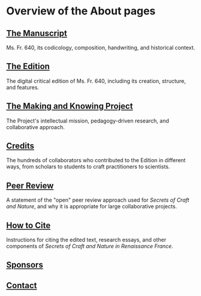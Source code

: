 # Overview of the About pages

## [The Manuscript](/#content/about/manuscript)

Ms. Fr. 640, its codicology, composition, handwriting, and historical context.

## [The Edition](/#content/about/creation)

The digital critical edition of Ms. Fr. 640, including its creation, structure, and features.

## [The Making and Knowing Project](/#content/about/m-k-project)

The Project's intellectual mission, pedagogy-driven research, and collaborative approach.

## [Credits](/#content/about/credits)

The hundreds of collaborators who contributed to the Edition in different ways, from scholars to students to craft practitioners to scientists.

## [Peer Review](/#content/about/peer-review)

A statement of the "open" peer review approach used for *Secrets of Craft and Nature*, and why it is appropriate for large collaborative projects.

## [How to Cite](/#content/about/how-to-cite)

Instructions for citing the edited text, research essays, and other components of *Secrets of Craft and Nature in Renaissance France*.

## [Sponsors](/#content/about/sponsors)

## [Contact](/#content/about/contact)